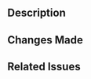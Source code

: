 ## Description

<!-- Provide a brief description of the changes introduced by this pull request -->

## Changes Made

<!-- List the changes made in this pull request -->

## Related Issues

<!-- If this pull request resolves any issues, mention them here -->

